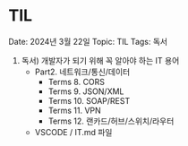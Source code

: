 # TIL

Date: 2024년 3월 22일
Topic: TIL
Tags: 독서

1. 독서) 개발자가 되기 위해 꼭 알아야 하는 IT 용어
    - Part2. 네트워크/통신/데이터
        - Terms 8. CORS
        - Terms 9. JSON/XML
        - Terms 10. SOAP/REST
        - Terms 11. VPN
        - Terms 12. 랜카드/허브/스위치/라우터
    - VSCODE / IT.md 파일